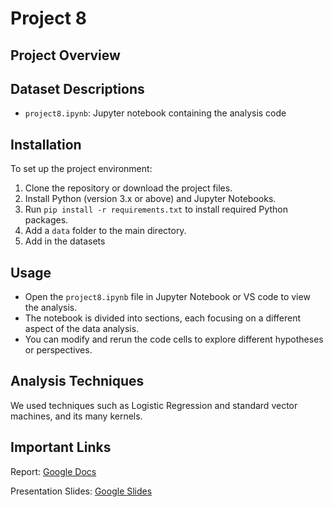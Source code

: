 # Project 8

## Project Overview

## Dataset Descriptions

- `project8.ipynb`: Jupyter notebook containing the analysis code

## Installation

To set up the project environment:

1. Clone the repository or download the project files.
2. Install Python (version 3.x or above) and Jupyter Notebooks.
3. Run `pip install -r requirements.txt` to install required Python packages.
4. Add a `data` folder to the main directory.
5. Add in the datasets

## Usage

- Open the `project8.ipynb` file in Jupyter Notebook or VS code to view the analysis.
- The notebook is divided into sections, each focusing on a different aspect of the data analysis.
- You can modify and rerun the code cells to explore different hypotheses or perspectives.

## Analysis Techniques

We used techniques such as Logistic Regression and standard vector machines, and its many kernels.

## Important Links

Report: [Google Docs](https://docs.google.com/document/d/1LeNb2LxBycM29FoDuisRACc8ZCfGCLcuMKZiCQEDb4Y/edit?usp=sharing)

Presentation Slides: [Google Slides](https://docs.google.com/presentation/d/16bRLBhz0mqSSapXtPEXU1Y5DJ6sv_ZR2g57epVFNawI/edit?usp=sharing)
